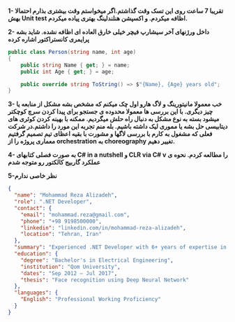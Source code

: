 **1- تقریبا 7 ساعت روی این تسک وقت گذاشتم.اگر میخواستم وقت بیشتری بذارم احتمالا بهش Unit test  اظافه میکردم. و اکسپشن هنلندلینگ بهتری پیاده میکردم.**

**2- داخل ورژنهای آخر سیشارپ فیچر خیلی خارق العاده ای اظافه نشده. شاید بشه پرایمری کانستراکتور اشاره کرده**
‍‍‍‍‍‍
```csharp
public class Person(string name, int age)
{
    public string Name { get; } = name;
    public int Age { get; } = age;

    public override string ToString() => $"{Name}, {Age} years old";
}
```

**3- خب معمولا مانیتورینگ و لاگ هارو اول چک میکنم که مشخص بشه مشکل از منابعه یا چیز دیگری. با این بررسی ها معمولا محدوده ی جستجو برای پیدا کردن سرچ کوچکتر میشود بسته به نوع مشکل به دنبال راه حلش میگردیم.
 ممکنه با بهینه کردن کوئری های دیتابیسی حل بشه یا مموری لیک داشته باشیم. بله منم تجربه این مورد را داشتم.در شرکت فعلی که مشغول به کارم با بررسی لاگها و مشورت با بقیه اعظای تیم تصمیم گرفتیم معماری پروژه را از orchestration به choreography تغییر دهیم.**

**4- به صورت فصلی کتابهای C# in a nutshell و CLR via C# v را مطالعه کردم. نحوه ی عملکرد گاربیج کالکتور رو متوجه شدم**

**5-نظر خاصی  ندارم**
```json
{
  "name": "Mohammad Reza Alizadeh",
  "role": ".NET Developer",
  "contact": {
    "email": "mohammad.reza@gmail.com",
    "phone": "+98 9198500000",
    "linkedin": "linkedin.com/in/mohammad-reza-alizadeh",
    "location": "Tehran, Iran"
  },
  "summary": "Experienced .NET Developer with 6+ years of expertise in building and optimizing scalable systems for diverse industries, such as advertising platforms and fintech",
  "education": {
    "degree": "Bachelor's in Electrical Engineering",
    "institution": "Qom University",
    "dates": "Sep 2012 – Jul 2017",
    "thesis": "Face recognition using Deep Neural Network"
  },
  "languages": {
    "English": "Professional Working Proficiency"
  }
}
```

